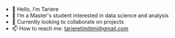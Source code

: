 - 👋 Hello, I’m Tariere
- 👀 I’m a Master's student interested in data science and analysis
- 💞️ Currently looking to collaborate on projects
- 📫 How to reach me: tarieretimitimi@gmail.com

<!---
TariereT/TariereT is a ✨ special ✨ repository because its `README.md` (this file) appears on your GitHub profile.
You can click the Preview link to take a look at your changes.
--->
